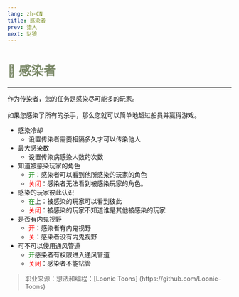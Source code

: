 ```yaml
---
lang: zh-CN
title: 感染者
prev: 猎人
next: 豺狼
---
```


# <font color="#7b8968">🦠 <b>感染者</b></font> <Badge text="Killing" type="tip" vertical="middle"/>

***

作为传染者，您的任务是感染尽可能多的玩家。<br><br>
如果您感染了所有的杀手，那么您就可以简单地超过船员并赢得游戏。

- 感染冷却
  - 设置传染者需要相隔多久才可以传染他人
- 最大感染数
  - 设置传染病感染人数的次数
- 知道被感染玩家的角色
  - <font color=green>开</font>：感染者可以看到他所感染的玩家的角色
  - <font color=red>关闭</font>：感染者无法看到被感染玩家的角色。
- 感染的玩家彼此认识
  - <font color=green>在</font>上：被感染的玩家可以看到彼此
  - <font color=red>关闭</font>：被感染的玩家不知道谁是其他被感染的玩家
- 是否有内鬼视野
  - <font color=red>开</font>：感染者有内鬼视野
  - <font color=red>关</font>：感染者没有内鬼视野
- 可不可以使用通风管道
  - <font color=green>开</font>感染者有权限进入通风管道
  - <font color=red>关闭</font>：感染者不能钻管

> 职业来源：想法和编程：[Loonie Toons]
> (https\://github.com/Loonie-Toons)
